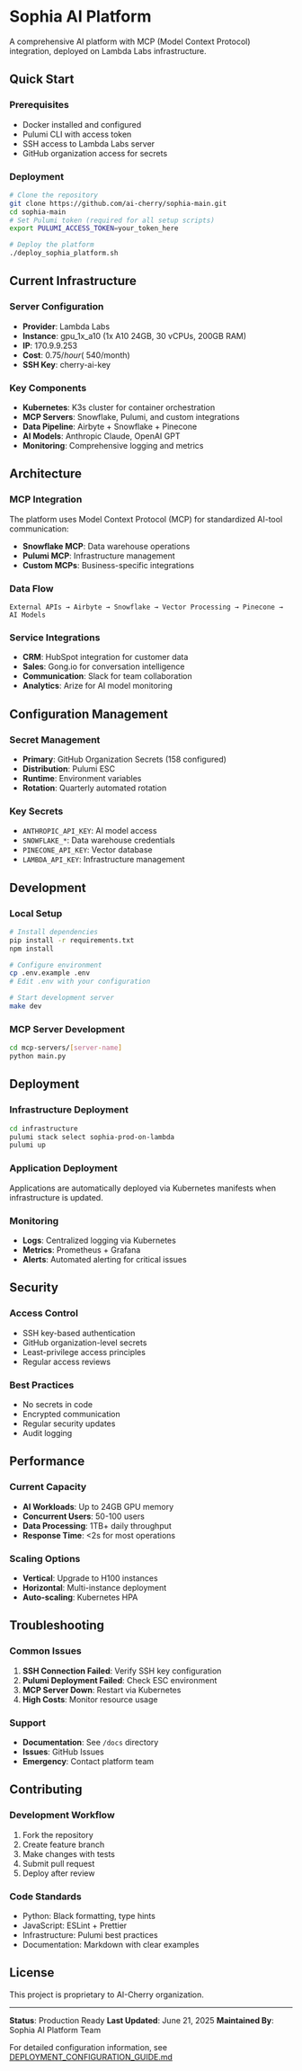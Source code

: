 # Sophia AI Platform

A comprehensive AI platform with MCP (Model Context Protocol) integration, deployed on Lambda Labs infrastructure.

## Quick Start

### Prerequisites
- Docker installed and configured
- Pulumi CLI with access token
- SSH access to Lambda Labs server
- GitHub organization access for secrets

### Deployment
```bash
# Clone the repository
git clone https://github.com/ai-cherry/sophia-main.git
cd sophia-main
# Set Pulumi token (required for all setup scripts)
export PULUMI_ACCESS_TOKEN=your_token_here

# Deploy the platform
./deploy_sophia_platform.sh
```

## Current Infrastructure

### Server Configuration
- **Provider**: Lambda Labs
- **Instance**: gpu_1x_a10 (1x A10 24GB, 30 vCPUs, 200GB RAM)
- **IP**: 170.9.9.253
- **Cost**: $0.75/hour (~$540/month)
- **SSH Key**: cherry-ai-key

### Key Components
- **Kubernetes**: K3s cluster for container orchestration
- **MCP Servers**: Snowflake, Pulumi, and custom integrations
- **Data Pipeline**: Airbyte + Snowflake + Pinecone
- **AI Models**: Anthropic Claude, OpenAI GPT
- **Monitoring**: Comprehensive logging and metrics

## Architecture

### MCP Integration
The platform uses Model Context Protocol (MCP) for standardized AI-tool communication:
- **Snowflake MCP**: Data warehouse operations
- **Pulumi MCP**: Infrastructure management
- **Custom MCPs**: Business-specific integrations

### Data Flow
```
External APIs → Airbyte → Snowflake → Vector Processing → Pinecone → AI Models
```

### Service Integrations
- **CRM**: HubSpot integration for customer data
- **Sales**: Gong.io for conversation intelligence
- **Communication**: Slack for team collaboration
- **Analytics**: Arize for AI model monitoring

## Configuration Management

### Secret Management
- **Primary**: GitHub Organization Secrets (158 configured)
- **Distribution**: Pulumi ESC
- **Runtime**: Environment variables
- **Rotation**: Quarterly automated rotation

### Key Secrets
- `ANTHROPIC_API_KEY`: AI model access
- `SNOWFLAKE_*`: Data warehouse credentials
- `PINECONE_API_KEY`: Vector database
- `LAMBDA_API_KEY`: Infrastructure management

## Development

### Local Setup
```bash
# Install dependencies
pip install -r requirements.txt
npm install

# Configure environment
cp .env.example .env
# Edit .env with your configuration

# Start development server
make dev
```

### MCP Server Development
```bash
cd mcp-servers/[server-name]
python main.py
```

## Deployment

### Infrastructure Deployment
```bash
cd infrastructure
pulumi stack select sophia-prod-on-lambda
pulumi up
```

### Application Deployment
Applications are automatically deployed via Kubernetes manifests when infrastructure is updated.

### Monitoring
- **Logs**: Centralized logging via Kubernetes
- **Metrics**: Prometheus + Grafana
- **Alerts**: Automated alerting for critical issues

## Security

### Access Control
- SSH key-based authentication
- GitHub organization-level secrets
- Least-privilege access principles
- Regular access reviews

### Best Practices
- No secrets in code
- Encrypted communication
- Regular security updates
- Audit logging

## Performance

### Current Capacity
- **AI Workloads**: Up to 24GB GPU memory
- **Concurrent Users**: 50-100 users
- **Data Processing**: 1TB+ daily throughput
- **Response Time**: <2s for most operations

### Scaling Options
- **Vertical**: Upgrade to H100 instances
- **Horizontal**: Multi-instance deployment
- **Auto-scaling**: Kubernetes HPA

## Troubleshooting

### Common Issues
1. **SSH Connection Failed**: Verify SSH key configuration
2. **Pulumi Deployment Failed**: Check ESC environment
3. **MCP Server Down**: Restart via Kubernetes
4. **High Costs**: Monitor resource usage

### Support
- **Documentation**: See `/docs` directory
- **Issues**: GitHub Issues
- **Emergency**: Contact platform team

## Contributing

### Development Workflow
1. Fork the repository
2. Create feature branch
3. Make changes with tests
4. Submit pull request
5. Deploy after review

### Code Standards
- Python: Black formatting, type hints
- JavaScript: ESLint + Prettier
- Infrastructure: Pulumi best practices
- Documentation: Markdown with clear examples

## License

This project is proprietary to AI-Cherry organization.

---

**Status**: Production Ready
**Last Updated**: June 21, 2025
**Maintained By**: Sophia AI Platform Team

For detailed configuration information, see [DEPLOYMENT_CONFIGURATION_GUIDE.md](./DEPLOYMENT_CONFIGURATION_GUIDE.md)

